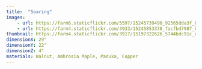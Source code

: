 ```yaml
---
title:  "Soaring"
images:
    - url: https://farm6.staticflickr.com/5597/15245739490_92565dda3f_b.jpg
    - url: https://farm4.staticflickr.com/3933/15245853378_facfbd7987_b.jpg
thumbnail: https://farm4.staticflickr.com/3917/15197322626_5744bdc91c_n.jpg
dimensionX: 29"
dimensionY: 22"
dimensionZ: 4"
materials: Walnut, Ambrosia Maple, Paduka, Copper
---
```

